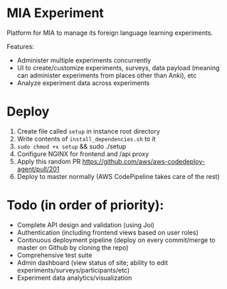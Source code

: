 # MIA Experiment

Platform for MIA to manage its foreign language learning experiments.

Features:

- Administer multiple experiments concurrently
- UI to create/customize experiments, surveys, data payload (meaning can administer experiments from places other than Anki), etc
- Analyze experiment data across experiments

# Deploy

1. Create file called `setup` in instance root directory
2. Write contents of `install_dependencies.sh` to it
3. `sudo chmod +x setup` && sudo ./setup
4. Configure NGINX for frontend and /api proxy
5. Apply this random PR https://github.com/aws/aws-codedeploy-agent/pull/201
6. Deploy to master normally (AWS CodePipeline takes care of the rest)

# Todo (in order of priority):

- Complete API design and validation (using Joi)
- Authentication (including frontend views based on user roles)
- Continuous deployment pipeline (deploy on every commit/merge to master on Github by cloning the repo)
- Comprehensive test suite
- Admin dashboard (view status of site; ability to edit experiments/surveys/participants/etc)
- Experiment data analytics/visualization
